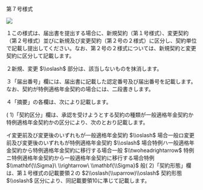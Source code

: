 第７号様式

![](https://www.nta.go.jp/tmp/7ac3ad77-20c2-4912-88bf-112e869b1d12/images/b2bd45463e5a598093f633f3b8bc0a581b875eefdb44add4d2c9dc021ea4f65d.jpg)

１この様式は、届出書を提出する場合に、新規契約（第１号様式）、変更契約（第２号様式）並びに新規及び変更契約（第２号の２様式）に区分し、契約単位で記載し提出してください。なお、第２号の２様式については、新規契約と変更契約に区分して記載します。

２新規、変更 $\\oslash$ 部分は、該当しないものを抹消します。

３「届出番号」欄には、届出書に記載した認定番号及び届出番号を記載します。なお、契約が特例適格年金契約の場合には、二段書きします。

４「摘要」の各欄は、次により記載します。

( 1)「契約区分」欄は、承認を受けようとする契約の種類が一般適格年金契約か特例適格年金契約かの区分により、次のとおり記載します。

イ変更前及び変更後のいずれもが一般適格年金契約 $\\oslash$ 場合一般ロ変更前及び変更後のいずれもが特例適格年金契約 $\\oslash$ 場合特例ハ一般適格年金契約から特例適格年金契約に移行する場合一般 $\\twoheadrightarrow$ 特例ニ特例適格年金契約から一般適格年金契約に移行する場合特例 $\\mathbf{\\Sigma}\ \\rightarrow\ \\mathbf{\\Sigma}$ 般( 2)「契約形態」欄は、第１号様式の記載要領２の $2\\oslash(\\uparrow)\\oslash$ 契約形態 $\\oslash$ 区分により、同記載要領10に準じて記載します。